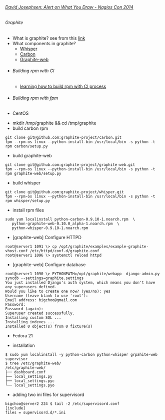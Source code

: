 ###### [David Josephsen: Alert on What You Draw - Nagios Con 2014](https://www.youtube.com/watch?v=wvoOT4QbSkY)
###### Graphite 
  * What is graphite? see from this [link](http://graphite.wikidot.com/screen-shots)
  * What components in graphite? 
    - [Whisper](https://github.com/graphite-project/whisper/blob/master/README.md)
    - [Carbon](https://github.com/graphite-project/carbon/blob/master/README.md)
    - [Graphite-web](https://github.com/graphite-project/graphite-web/blob/master/README.md)

- ###### Building rpm with CI
  * [learning how to build rpm with CI process](https://github.com/boonchu/CI)

- ###### Building rpm with fpm
- CentOS 
* mkdir /tmp/graphite && cd /tmp/graphite
* build carbon rpm
```
git clone git@github.com:graphite-project/carbon.git
fpm --rpm-os linux --python-install-bin /usr/local/bin -s python -t rpm carbon/setup.py
```
* build graphite-web
```
git clone git@github.com:graphite-project/graphite-web.git
fpm --rpm-os linux --python-install-bin /usr/local/bin -s python -t rpm graphite-web/setup.py
```
* build whisper
```
git clone git@github.com:graphite-project/whisper.git
fpm --rpm-os linux --python-install-bin /usr/local/bin -s python -t rpm whisper/setup.py
```
* install rpm files
```
sudo yum localinstall python-carbon-0.9.10-1.noarch.rpm  \
   python-graphite-web-0.10.0_alpha-1.noarch.rpm  \
   python-whisper-0.9.10-1.noarch.rpm
```
* [graphite-web] Configure HTTPD
```
root@server1 1091 \> cp /opt/graphite/examples/example-graphite-vhost.conf /etc/httpd/conf.d/graphite.conf
root@server1 1096 \> systemctl reload httpd
```
* [graphite-web] Configure database
```
root@server1 1090 \> PYTHONPATH=/opt/graphite/webapp  django-admin.py syncdb --settings=graphite.settings
You just installed Django's auth system, which means you don't have any superusers defined.
Would you like to create one now? (yes/no): yes
Username (leave blank to use 'root'):
Email address: bigchoo@gmail.com
Password:
Password (again):
Superuser created successfully.
Installing custom SQL ...
Installing indexes ...
Installed 0 object(s) from 0 fixture(s)
```
- Fedora 21
* installation
```
$ sudo yum localinstall -y python-carbon python-whisper grpahite-web supervisor
$ tree /etc/graphite-web/
/etc/graphite-web/
├── dashboard.conf
├── local_settings.py
├── local_settings.pyc
└── local_settings.pyo

```
* adding two ini files for supervisord
```
bigchoo@server2 224 $ tail -2 /etc/supervisord.conf
[include]
files = supervisord.d/*.ini
```
